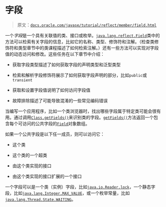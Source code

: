 # 字段

> 原文：[`docs.oracle.com/javase/tutorial/reflect/member/field.html`](https://docs.oracle.com/javase/tutorial/reflect/member/field.html)

一个*字段*是一个具有关联值的类、接口或枚举。[`java.lang.reflect.Field`](https://docs.oracle.com/javase/8/docs/api/java/lang/reflect/Field.html)类中的方法可以检索有关字段的信息，比如它的名称、类型、修饰符和注解。（检查类修饰符和类型章节中的类课程描述了如何检索注解。）还有一些方法可以实现对字段值的动态访问和修改。这些任务在以下章节中介绍：

+   获取字段类型描述了如何获取字段的声明类型和泛型类型

+   检索和解析字段修饰符展示了如何获取字段声明的部分，比如`public`或`transient`

+   获取和设置字段值说明了如何访问字段值

+   故障排除描述了可能导致混淆的一些常见编码错误

当编写一个应用程序，比如一个类浏览器时，找出哪些字段属于特定类可能会很有用。通过调用[`Class.getFields()`](https://docs.oracle.com/javase/8/docs/api/java/lang/Class.html#getFields--)来识别类的字段。[`getFields()`](https://docs.oracle.com/javase/8/docs/api/java/lang/Class.html#getFields--)方法返回一个包含每个可访问的公共字段的[`Field`](https://docs.oracle.com/javase/8/docs/api/java/lang/reflect/Field.html)对象数组。

如果一个公共字段是以下任一成员，则可以访问它：

+   这个类

+   这个类的一个超类

+   由这个类实现的接口

+   由这个类实现的接口扩展的一个接口

一个字段可以是一个类（实例）字段，比如[`java.io.Reader.lock`](https://docs.oracle.com/javase/8/docs/api/java/io/Reader.html#lock)，一个静态字段，比如[`java.lang.Integer.MAX_VALUE`](https://docs.oracle.com/javase/8/docs/api/java/lang/Integer.html#MAX_VALUE)，或一个枚举常量，比如[`java.lang.Thread.State.WAITING`](https://docs.oracle.com/javase/8/docs/api/java/lang/Thread.State.html#WAITING)。
